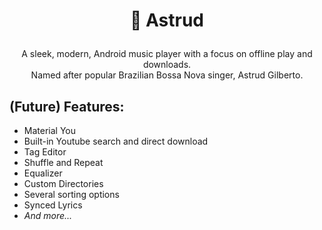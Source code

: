 # <p style="text-align: center;"> **🌸 Astrud** </p>
<p style="text-align: center;"> A sleek, modern, Android music player with a focus on offline play and downloads. <br>
Named after popular Brazilian Bossa Nova singer, Astrud Gilberto. </p>

## (Future) Features:
- Material You
- Built-in Youtube search and direct download
- Tag Editor
- Shuffle and Repeat
- Equalizer
- Custom Directories
- Several sorting options
- Synced Lyrics
- *And more...*
